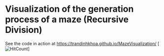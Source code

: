 # Visualization of the generation process of a maze (Recursive Division)
See the code in action at
https://trandinhkhoa.github.io/MazeVisualization/
[![HitCount](http://hits.dwyl.io/trandinhkhoa/trandinhkhoa/MazeVisualization.svg)]
